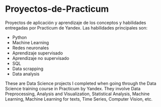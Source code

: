 # Proyectos-de-Practicum
Proyectos de aplicación y aprendizaje de los conceptos y habilidades entregadas por Practicum de Yandex. Las habilidades principales son:
- Python
- Machine Learning
- Redes neuronales
- Aprendizaje supervisado
- Aprendizaje no supervisado
- SQL
- Data scrapping
- Data analysis


These are Data Science projects I completed when going through the Data Science training course in Practicum by Yandex. They involve Data Preprocessing, Analysis and Visualization, Statistical Analysis, Machine Learning, Machine Learning for texts, Time Series, Computer Vision, etc.
